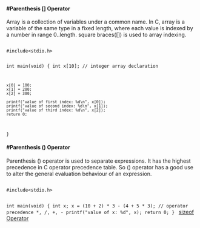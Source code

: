 <h4>#Parenthesis [] Operator</h4>
<p>Array is a collection of variables under a common name. In C, array is a variable of the same type in a fixed length, where each value is indexed by a number in range 0..length. square braces([]) is used to array indexing.</p>
<code>
#include&lt;stdio.h&gt;

int main(void) {
	int x[10];        // integer array declaration
	
	x[0] = 100;
	x[1] = 200;
	x[2] = 300;
	
	printf("value of first index: %d\n", x[0]);
	printf("value of second index: %d\n", x[1]);
	printf("value of third index: %d\n", x[2]);
	return 0;
}
</code>
<h4>#Parenthesis () Operator</h4>
<p>Parenthesis () operator is used to separate expressions. It has the highest precedence in C operator precedence table. So () operator has a good use to alter the general evaluation behaviour of an expression.</p>

<code>
#include&lt;stdio.h&gt;

int main(void) {
	int x;
	x = (10 + 2) * 3 - (4 + 5 * 3);  // operator precedence *, /, +, -
	printf("value of x: %d", x);
	return 0;
}
</code>
<a href="#" class="post pull-right btn btn-sm btn-info" id="sizeof_operator">sizeof Operator <span class="glyphicon glyphicon-forward"></span></a><br><br><br><br><br>
